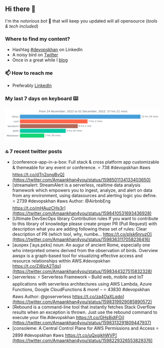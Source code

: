 <!--- [![Hits](https://hits.seeyoufarm.com/api/count/incr/badge.svg?url=https%3A%2F%2Fgithub.com%2Fakhan4u%2Fhit-counter&count_bg=%2379C83D&title_bg=%23555555&icon=&icon_color=%23E7E7E7&title=visits&edge_flat=false)](https://hits.seeyoufarm.com) --->

## Hi there 👋

I'm the _notorious bot_ 🤣 that will keep you updated will all opensource (_tools & tech included_) 

### Where to find my content?

* Hashtag [#devopskhan](https://www.linkedin.com/feed/hashtag/devopskhan) on LinkedIn
* A noisy bird on [Twitter](https://twitter.com/Amaankhan4you)
* Once in a great while I [blog](https://linuxparrot.com) 


### 📫 **How to reach me**

* Preferably [LinkedIn](https://www.linkedin.com/in/amaan-khan-linux-ninja)

### My last 7 days on keyboard ⌨️

<img src="https://github.com/akhan4u/akhan4u/blob/main/images/stat.svg" alt="Amaan's Wakatime Activity!"/>

### 🔝 7 recent twitter posts
<!-- DEVDOJO:START -->
- [conference-app-in-a-box: Full stack &amp; cross platform app customizable &amp; themeable for any event or conference.
⭐️ 738
#devopskhan #aws
https://t.co/dTn2ongBvQ](https://twitter.com/Amaankhan4you/status/1598501134133403650)
- [streamalert: StreamAlert is a serverless, realtime data analysis framework which empowers you to ingest, analyze, and alert on data from any environment, using datasources and alerting logic you define.
⭐️ 2739
#devopskhan #aws
Author: @AirbnbEng
https://t.co/mHAuzCHs3r](https://twitter.com/Amaankhan4you/status/1598410531693436928)
- [Ultimate DevSecOps library Contribution rules If you want to contribute to this library of knowledge please create proper PR &lpar;Pull Request&rpar; with description what you are adding following these set of rules: Clear description of PR &lpar;which tool, why, numbe… https://t.co/pIsk6nruzO](https://twitter.com/Amaankhan4you/status/1598363117058236416)
- [auspex [ˈau̯s.pɛks] noun: An augur of ancient Rome, especially one who interpreted omens derived from the observation of birds. Overview awspx is a graph-based tool for visualizing effective access and resource relationships within AWS.#devopskhan https://t.co/Zi8lzA2Tdq](https://twitter.com/Amaankhan4you/status/1598344327515832328)
- [serverless: ⚡ Serverless Framework – Build web, mobile and IoT applications with serverless architectures using AWS Lambda, Azure Functions, Google CloudFunctions &amp; more! – 
⭐️ 43830
#devopskhan #aws
Author: @goserverless
https://t.co/za4OaXLqdq](https://twitter.com/Amaankhan4you/status/1598319929085890572)
- [Rebound is a command-line tool that instantly fetches Stack Overflow results when an exception is thrown. Just use the rebound command to execute your file.#devopskhan https://t.co/GHs8idjFOi](https://twitter.com/Amaankhan4you/status/1598313291809447937)
- [consoleme: A Central Control Plane for AWS Permissions and Access
⭐️ 2899
#devopskhan #aws
https://t.co/uQxgikhWVP](https://twitter.com/Amaankhan4you/status/1598229326553829376)
<!-- DEVDOJO:END -->

<!-- ![Amaan's GitHub stats](https://github-readme-stats.vercel.app/api?username=akhan4u&count_private=true&show_icons=true&hide=contribs) -->
